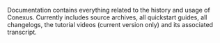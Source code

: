 Documentation contains everything related to the history and usage of Conexus.
Currently includes source archives, all quickstart guides, all changelogs, the tutorial videos (current version only) and its associated transcript.

